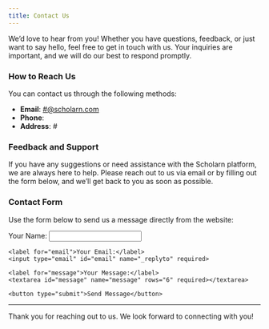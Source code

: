 ```yaml
---
title: Contact Us
---
```


We’d love to hear from you! Whether you have questions, feedback, or just want to say hello, feel free to get in touch with us. Your inquiries are important, and we will do our best to respond promptly.

### How to Reach Us

You can contact us through the following methods:

- **Email**: [#@scholarn.com](mailto:#@scholarn.com)
- **Phone**: 
- **Address**: #

### Feedback and Support

If you have any suggestions or need assistance with the Scholarn platform, we are always here to help. Please reach out to us via email or by filling out the form below, and we’ll get back to you as soon as possible.

### Contact Form

Use the form below to send us a message directly from the website:

<form action="https://formspree.io/your-email@domain.com" method="POST">
    <label for="name">Your Name:</label>
    <input type="text" id="name" name="name" required>
    
    <label for="email">Your Email:</label>
    <input type="email" id="email" name="_replyto" required>
    
    <label for="message">Your Message:</label>
    <textarea id="message" name="message" rows="6" required></textarea>
    
    <button type="submit">Send Message</button>
</form>

---

Thank you for reaching out to us. We look forward to connecting with you!

